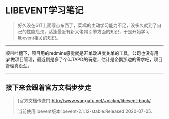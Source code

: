 # LIBEVENT学习笔记
> 好久没在GIT上面写点东西了，菜鸡的主动学习能力不足，没多久就到了自己的性能瓶颈，适逢最近有新大佬带引擎方面的知识，于是开始学习libevent相关的知识。
***
顺带吐槽下，项目用的redmine感觉就是开单改进度关单的工具，公司也没有用git做项目管理，最近倒是多了个叫TAPD的玩意，估计是企鹅那边的需求吧，项目管理真没劲。
***
## 接下来会跟着官方文档步步走
> [官方文档传送门]http://www.wangafu.net/~nickm/libevent-book/
> 
> 当前使用libevent版本libevent-2.1.12-stable:Released 2020-07-05.
